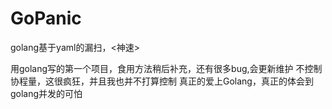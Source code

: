 # GoPanic
golang基于yaml的漏扫，&lt;神速>

用golang写的第一个项目，食用方法稍后补充，还有很多bug,会更新维护
不控制协程量，这很疯狂，并且我也并不打算控制
真正的爱上Golang，真正的体会到golang并发的可怕
